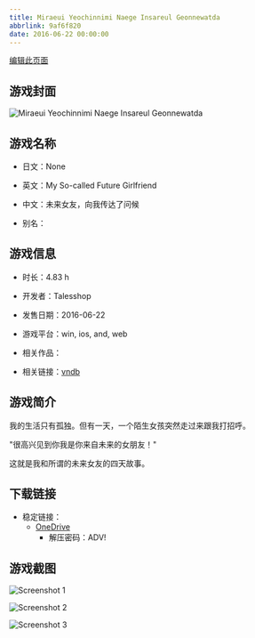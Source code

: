 ```yaml
---
title: Miraeui Yeochinnimi Naege Insareul Geonnewatda
abbrlink: 9af6f820
date: 2016-06-22 00:00:00
---
```

[编辑此页面](https://github.com/ACG-3/ADV3-source/blob/main/source/_posts/games/Miraeui%20Yeochinnimi%20Naege%20Insareul%20Geonnewatda.md)

## 游戏封面

![Miraeui Yeochinnimi Naege Insareul Geonnewatda](https://pan.timero.xyz/d/onedrive/img_lib_001/Miraeui%20Yeochinnimi%20Naege%20Insareul%20Geonnewatda_cover.avif)


## 游戏名称

- 日文：None
- 英文：My So-called Future Girlfriend
- 中文：未来女友，向我传达了问候

- 别名：


## 游戏信息

- 时长：4.83 h
- 开发者：Talesshop
- 发售日期：2016-06-22
- 游戏平台：win, ios, and, web
- 相关作品：

- 相关链接：[vndb](https://vndb.org/v20132)


## 游戏简介

我的生活只有孤独。但有一天，一个陌生女孩突然走过来跟我打招呼。

"很高兴见到你我是你来自未来的女朋友！"

这就是我和所谓的未来女友的四天故事。




## 下载链接

- 稳定链接：
    - [OneDrive](https://pan.timero.xyz/onedrive/adv_lib_001/Miraeui%20Yeochinnimi%20Naege%20Insareul%20Geonnewatda)
        - 解压密码：ADV!



## 游戏截图


![Screenshot 1](https://pan.timero.xyz/d/onedrive/img_lib_001/Miraeui%20Yeochinnimi%20Naege%20Insareul%20Geonnewatda_Screenshot_1.avif)

![Screenshot 2](https://pan.timero.xyz/d/onedrive/img_lib_001/Miraeui%20Yeochinnimi%20Naege%20Insareul%20Geonnewatda_Screenshot_2.avif)

![Screenshot 3](https://pan.timero.xyz/d/onedrive/img_lib_001/Miraeui%20Yeochinnimi%20Naege%20Insareul%20Geonnewatda_Screenshot_3.avif)

